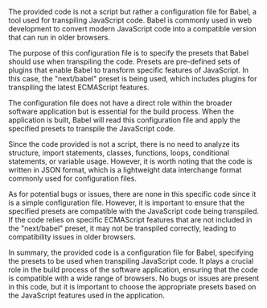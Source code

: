 The provided code is not a script but rather a configuration file for Babel, a tool used for transpiling JavaScript code. Babel is commonly used in web development to convert modern JavaScript code into a compatible version that can run in older browsers.

The purpose of this configuration file is to specify the presets that Babel should use when transpiling the code. Presets are pre-defined sets of plugins that enable Babel to transform specific features of JavaScript. In this case, the "next/babel" preset is being used, which includes plugins for transpiling the latest ECMAScript features.

The configuration file does not have a direct role within the broader software application but is essential for the build process. When the application is built, Babel will read this configuration file and apply the specified presets to transpile the JavaScript code.

Since the code provided is not a script, there is no need to analyze its structure, import statements, classes, functions, loops, conditional statements, or variable usage. However, it is worth noting that the code is written in JSON format, which is a lightweight data interchange format commonly used for configuration files.

As for potential bugs or issues, there are none in this specific code since it is a simple configuration file. However, it is important to ensure that the specified presets are compatible with the JavaScript code being transpiled. If the code relies on specific ECMAScript features that are not included in the "next/babel" preset, it may not be transpiled correctly, leading to compatibility issues in older browsers.

In summary, the provided code is a configuration file for Babel, specifying the presets to be used when transpiling JavaScript code. It plays a crucial role in the build process of the software application, ensuring that the code is compatible with a wide range of browsers. No bugs or issues are present in this code, but it is important to choose the appropriate presets based on the JavaScript features used in the application.